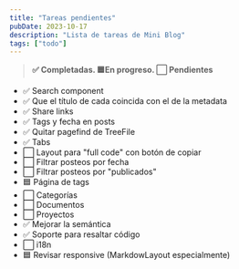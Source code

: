 ```yaml
---
title: "Tareas pendientes"
pubDate: 2023-10-17
description: "Lista de tareas de Mini Blog"
tags: ["todo"]
---
```


> **✅ Completadas. 🟦En progreso. ⬜ Pendientes**

- ✅ Search component
- ✅ Que el título de cada coincida con el de la metadata
- ✅ Share links
- ✅ Tags y fecha en posts
- ✅ Quitar pagefind de TreeFile
- ✅ Tabs
- ⬜ Layout para "full code" con botón de copiar
- ⬜ Filtrar posteos por fecha
- ⬜ Filtrar posteos por "publicados"
- 🟦 Página de tags
- ⬜ Categorías
- ⬜ Documentos
- ⬜ Proyectos
- ✅ Mejorar la semántica
- ✅ Soporte para resaltar código
- ⬜ i18n
- 🟦 Revisar responsive (MarkdowLayout especialmente)
